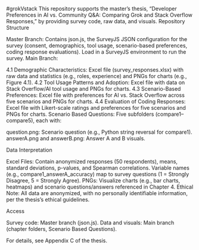 #grokVstack
This repository supports the master’s thesis, “Developer Preferences in AI vs. Community Q&A: Comparing Grok and Stack Overflow Responses,” by providing survey code, raw data, and visuals.
Repository Structure

Master Branch: Contains json.js, the SurveyJS JSON configuration for the survey (consent, demographics, tool usage, scenario-based preferences, coding response evaluations). Load in a SurveyJS environment to run the survey.
Main Branch:

4.1 Demographic Characteristics: Excel file (survey_responses.xlsx) with raw data and statistics (e.g., roles, experience) and PNGs for charts (e.g., Figure 4.1).
4.2 Tool Usage Patterns and Adoption: Excel file with data on Stack Overflow/AI tool usage and PNGs for charts.
4.3 Scenario-Based Preferences: Excel file with preferences for AI vs. Stack Overflow across five scenarios and PNGs for charts.
4.4 Evaluation of Coding Responses: Excel file with Likert-scale ratings and preferences for five scenarios and PNGs for charts.
Scenario Based Questions: Five subfolders (compare1–compare5), each with:

question.png: Scenario question (e.g., Python string reversal for compare1).
answerA.png and answerB.png: Answer A and B visuals.





Data Interpretation

Excel Files: Contain anonymized responses (50 respondents), means, standard deviations, p-values, and Spearman correlations. Variable names (e.g., compare1_answerA_accuracy) map to survey questions (1 = Strongly Disagree, 5 = Strongly Agree).
PNGs: Visualize charts (e.g., bar charts, heatmaps) and scenario questions/answers referenced in Chapter 4.
Ethical Note: All data are anonymized, with no personally identifiable information, per the thesis’s ethical guidelines.

Access

Survey code: Master branch (json.js).
Data and visuals: Main branch (chapter folders, Scenario Based Questions).

For details, see Appendix C of the thesis.
